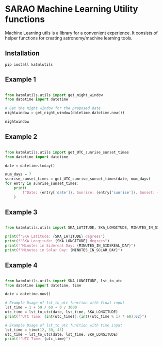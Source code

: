 # SARAO Machine Learning Utility functions 

Machine Learning utils is a library for a convenient experience. It consists of helper functions for creating astronomy/machine learning tools.

## Installation 

```
pip install katmlutils

```



## Example 1

```python

from katmlutils.utils import get_night_window
from datetime import datetime

# Get the night window for the proposed date
nightwindow = get_night_window(datetime.datetime.now())

nightwindow

```

## Example 2

```python

from katmlutils.utils import get_UTC_sunrise_sunset_times
from datetime import datetime

date = datetime.today()

num_days = 7
sunrise_sunset_times = get_UTC_sunrise_sunset_times(date, num_days)
for entry in sunrise_sunset_times:
    print(
        f"Date: {entry['date']}, Sunrise: {entry['sunrise']}, Sunset: {entry['sunset']}"
    )
```

## Example 3 

```python

from katmlutils.utils import SKA_LATITUDE, SKA_LONGITUDE, MINUTES_IN_SIDEREAL_DAY, MINUTES_IN_SOLAR_DAY

print(f"SKA Latitude: {SKA_LATITUDE} degrees")
print(f"SKA Longitude: {SKA_LONGITUDE} degrees") 
print(f"Minutes in Sidereal Day: {MINUTES_IN_SIDEREAL_DAY}")
print(f"Minutes in Solar Day: {MINUTES_IN_SOLAR_DAY}")
```


## Example 4

```python

from katmlutils.utils import SKA_LONGITUDE, lst_to_utc
from datetime import datetime, time

date = datetime.now()

# Example Usage of lst_to_utc function with float input
lst_time = 1 + 59 / 60 + 0 / 3600
utc_time = lst_to_utc(date, lst_time, SKA_LONGITUDE)
print(f"UTC Time: {int(utc_time)}:{int((utc_time % 1) * 60):02}")

# Example Usage of lst_to_utc function with time input
lst_time = time(12, 30, 45)
utc_time = lst_to_utc(date, lst_time, SKA_LONGITUDE)
print(f"UTC Time: {utc_time}")
```

